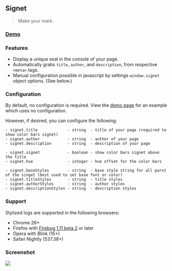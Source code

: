 ## Signet

> Make your mark.

### [Demo](http://github.hubspot.com/signet)

### Features

- Display a unique seal in the console of your page.
- Automatically grabs `title`, `author`, and `description`, from respective `<meta>` tags.
- Manual configuration possible in javascript by settings `window.signet` object options. (See below.)

### Configuration

By default, no configuration is required. View the [demo page](http://github.hubspot.com/signet) for an example which uses no configuration.

However, if desired, you can configure the following:


    - signet.title             - string  - title of your page (required to show color bars signet)
    - signet.author            - string  - author of your page
    - signet.description       - string  - description of your page

    - signet.signet            - boolean - show color bars signet above the title
    - signet.hue               - integer - hue offset for the color bars

    - signet.baseStyles        - string  - base style string for all parst of the singet (best used to set base font or color)
    - signet.titleStyles       - string  - title styles
    - signet.authorStyles      - string  - author styles
    - signet.descriptionStyles - string  - description styles

### Support

Stylized logs are supported in the following browsers:

- Chrome 26+
- Firefox with [Firebug 1.11 beta 2](http://blog.getfirebug.com/2012/11/16/firebug-1-11-beta-2/) or later
- Opera with Blink (15+)
- Safari Nightly (537.38+)

### Screenshot

![](https://raw.github.com/HubSpot/signet/gh-pages/images/preview.png)
